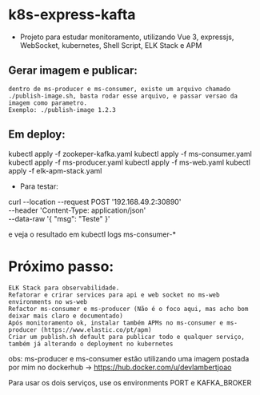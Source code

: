 # k8s-express-kafta

 - Projeto para estudar monitoramento, utilizando Vue 3, expressjs, WebSocket, kubernetes, Shell Script, ELK Stack e APM


## Gerar imagem e publicar:
    dentro de ms-producer e ms-consumer, existe um arquivo chamado ./publish-image.sh, basta rodar esse arquivo, e passar versao da imagem como parametro.
    Exemplo: ./publish-image 1.2.3

## Em deploy:  

kubectl apply -f zookeper-kafka.yaml
kubectl apply -f ms-consumer.yaml
kubectl apply -f ms-producer.yaml
kubectl apply -f ms-web.yaml
kubectl apply -f elk-apm-stack.yaml

- Para testar:

curl --location --request POST '192.168.49.2:30890' \
--header 'Content-Type: application/json' \
--data-raw '{
    "msg": "Teste"
}'

e veja o resultado em kubectl logs ms-consumer-* 

# Próximo passo:
    ELK Stack para observabilidade.
    Refatorar e crirar services para api e web socket no ms-web
    environments no ws-web
    Refactor ms-consumer e ms-producer (Não é o foco aqui, mas acho bom deixar mais claro e documentado)
    Após monitoramento ok, instalar também APMs no ms-consumer e ms-producer (https://www.elastic.co/pt/apm)
    Criar um publish.sh default para publicar todo e qualquer serviço, também já alterando o deployment no kubernetes

obs: ms-producer e ms-consumer estão utilizando uma imagem postada por mim no dockerhub ->  https://hub.docker.com/u/devlambertjoao 

Para usar os dois serviços, use os environments PORT e KAFKA_BROKER
